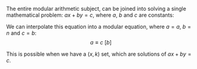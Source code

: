 The entire modular arithmetic subject, can be joined into solving a single mathematical problem: $ax+by=c$, where $a$, $b$ and $c$ are constants:

We can interpolate this equation into a modular equation, where $a = a$, $b = n$ and $c = b$: $$a \equiv c\ [b]$$

This is possible when we have a $(x, k)$ set, which are solutions of $ax+by=c$.